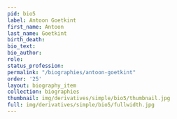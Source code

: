 ```yaml
---
pid: bio5
label: Antoon Goetkint
first_name: Antoon
last_name: Goetkint
birth_death:
bio_text:
bio_author:
role:
status_profession:
permalink: "/biographies/antoon-goetkint"
order: '25'
layout: biography_item
collection: biographies
thumbnail: img/derivatives/simple/bio5/thumbnail.jpg
full: img/derivatives/simple/bio5/fullwidth.jpg
---
```

